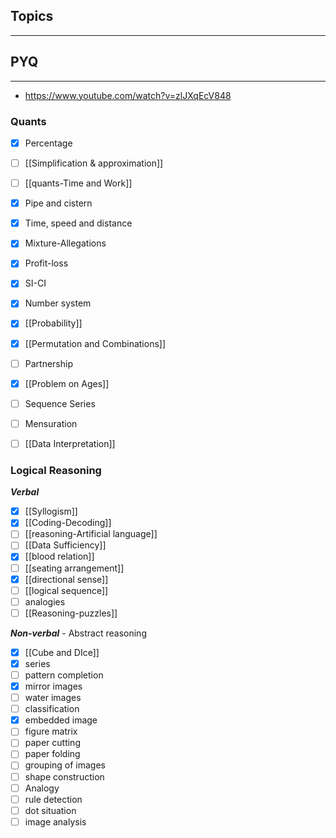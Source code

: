 ## Topics
---
## PYQ
---
- https://www.youtube.com/watch?v=zlJXqEcV848
### Quants

- [x] Percentage
- [ ] [[Simplification & approximation]]
- [ ] [[quants-Time and Work]]
- [x] Pipe and cistern
- [x] Time, speed and distance
- [x] Mixture-Allegations
- [x] Profit-loss
- [x] SI-CI
- [x] Number system
- [x] [[Probability]]
- [x] [[Permutation and Combinations]]
- [ ] Partnership
- [x] [[Problem on Ages]]
- [ ] Sequence Series
- [ ] Mensuration
- [ ] [[Data Interpretation]]



### Logical Reasoning
***Verbal***
- [x] [[Syllogism]]
- [x] [[Coding-Decoding]]
- [ ] [[reasoning-Artificial language]]
- [ ] [[Data Sufficiency]]
- [x] [[blood relation]]
- [ ] [[seating arrangement]]
- [x] [[directional sense]]
- [ ] [[logical sequence]]
- [ ] analogies
- [ ] [[Reasoning-puzzles]]

***Non-verbal*** - Abstract reasoning
- [x] [[Cube and DIce]]
- [x] series
- [ ] pattern completion
- [x] mirror images
- [ ] water images
- [ ] classification
- [x] embedded image
- [ ] figure matrix
- [ ] paper cutting
- [ ] paper folding
- [ ] grouping of images
- [ ] shape construction
- [ ] Analogy
- [ ] rule detection
- [ ] dot situation
- [ ] image analysis

